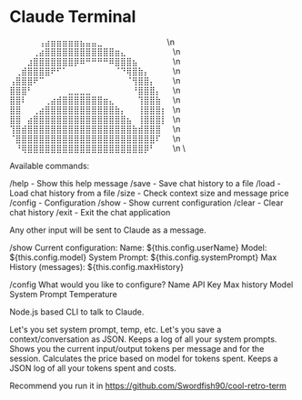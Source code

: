 # Claude Terminal
 ⠀⠀⠀⠀⠀⢠⣴⣶⣶⣶⣶⣶⣦⣤⣤⣀⠀⠀⠀⠀⠀⠀⠀⠀⠀⠀⠀\n     ⠀⠀⠀⠀⢀⣴⣿⣿⣿⣿⣿⣿⣿⣿⣿⣿⣿⣿⣶⣄⠀⠀⠀⠀⠀⠀⠀⠀\n     ⠀⠀⠀⣰⣿⣿⣿⣿⣿⣿⣿⡿⠿⠛⠛⠛⠛⠿⣿⣿⣿⣦⠀⠀⠀⠀⠀⠀\n     ⠀⢀⣾⣿⣿⣿⣿⠟⠋⠁⠀⠀⠀⠀⠀⠀⠀⠀⠈⠙⢿⣿⣷⡄⠀⠀⠀⠀\n     ⢠⣿⣿⣿⠟⠉⠀⠀⠀⠀⠀⠀⠀⠀⠀⠀⠀⠀⠀⠀⠈⢻⣿⣿⡄⠀⠀⠀\n     ⣿⣿⣿⠃⠀⠀⠀⠀⠀⠀⣀⣀⣀⣀⠀⠀⠀⠀⠀⠀⠀⠘⣿⣿⣿⡄⠀⠀\n     ⣿⣿⠇⠀⠀⠀⢀⣴⣾⣿⣿⣿⣿⣿⣿⣿⣶⣄⠀⠀⠀⠀⢹⣿⣿⣷⠀⠀\n     ⣿⣿⠀⠀⢀⣴⣿⣿⣿⣿⣿⣿⣿⣿⣿⣿⣿⣿⣷⡄⠀⠀⢸⣿⣿⣿⡆⠀\n     ⣿⣿⠀⣴⣿⣿⣿⣿⣿⣿⣿⣿⣿⣿⣿⣿⣿⣿⣿⣿⣦⠀⢸⣿⣿⣿⡇⠀\n     ⢹⣿⣾⣿⣿⣿⣿⣿⣿⣿⣿⣿⣿⣿⣿⣿⣿⣿⣿⣿⣿⣷⣾⣿⣿⣿⠀⠀\n     ⠈⣿⣿⣿⣿⣿⣿⣿⣿⣿⣿⣿⣿⣿⣿⣿⣿⣿⣿⣿⣿⣿⣿⣿⣿⠏⠀⠀\n     ⠀⠘⢿⣿⣿⣿⣿⣿⣿⣿⣿⣿⣿⣿⣿⣿⣿⣿⣿⣿⣿⣿⣿⡿⠃⠀⠀⠀\n  \

Available commands:

/help   - Show this help message
/save   - Save chat history to a file
/load   - Load chat history from a file
/size   - Check context size and message price
/config - Configuration
/show   - Show current configuration
/clear  - Clear chat history
/exit   - Exit the chat application

Any other input will be sent to Claude as a message.

/show
    Current configuration:
    Name: ${this.config.userName}
    Model: ${this.config.model}
    System Prompt: ${this.config.systemPrompt}
    Max History (messages): ${this.config.maxHistory}
    
/config
    What would you like to configure?
        Name
        API Key
        Max history
        Model
        System Prompt
        Temperature

Node.js based CLI to talk to Claude.

Let's you set system prompt, temp, etc. 
Let's you save a context/conversation as JSON. 
Keeps a log of all your system prompts.
Shows you the current input/output tokens per message and for the session.
Calculates the price based on model for tokens spent.
Keeps a JSON log of all your tokens spent and costs.

Recommend you run it in https://github.com/Swordfish90/cool-retro-term
